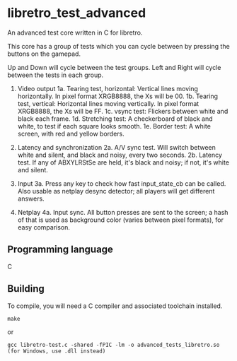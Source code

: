 # libretro_test_advanced
An advanced test core written in C for libretro.

This core has a group of tests which you can cycle between by pressing the
buttons on the gamepad.

Up and Down will cycle between the test groups. Left and Right will cycle
between the tests in each group.

1. Video output
1a. Tearing test, horizontal: Vertical lines moving horizontally. In pixel format XRGB8888, the Xs will be 00.
1b. Tearing test, vertical:   Horizontal lines moving vertically. In pixel format XRGB8888, the Xs will be FF.
1c. vsync test:               Flickers between white and black each frame.
1d. Stretching test:          A checkerboard of black and white, to test if each square looks smooth.
1e. Border test:              A white screen, with red and yellow borders.

2. Latency and synchronization
2a. A/V sync test. Will switch between white and silent, and black and noisy, every two seconds.
2b. Latency test. If any of ABXYLRStSe are held, it's black and noisy; if not, it's white and silent.

3. Input
3a. Press any key to check how fast input_state_cb can be called. Also usable as netplay desync detector;
    all players will get different answers.

4. Netplay
4a. Input sync. All button presses are sent to the screen; a hash of that is used as background color
    (varies between pixel formats), for easy comparison.

## Programming language
C

## Building
To compile, you will need a C compiler and associated toolchain installed.

	make

or

	gcc libretro-test.c -shared -fPIC -lm -o advanced_tests_libretro.so (for Windows, use .dll instead)
